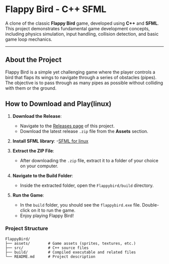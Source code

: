 # Flappy Bird - C++ SFML

A clone of the classic **Flappy Bird** game, developed using **C++** and **SFML**. This project demonstrates fundamental game development concepts, including physics simulation, input handling, collision detection, and basic game loop mechanics.

---

## **About the Project**
Flappy Bird is a simple yet challenging game where the player controls a bird that flaps its wings to navigate through a series of obstacles (pipes). The objective is to pass through as many pipes as possible without colliding with them or the ground.

## How to Download and Play(linux)

1. **Download the Release**:
   - Navigate to the [Releases page](https://github.com/Godvein/FlappyBird/releases/tag/v1.0) of this project.
   - Download the latest release `.zip` file from the **Assets** section.
2. **Install SFML library**:
   -[SFML for linux](https://www.sfml-dev.org/tutorials/2.6/start-linux.php)  
3. **Extract the ZIP File**:
   - After downloading the `.zip` file, extract it to a folder of your choice on your computer.

4. **Navigate to the Build Folder**:
   - Inside the extracted folder, open the `Flappybird/build` directory.

5. **Run the Game**:
   - In the `build` folder, you should see the `flappybird.exe` file. Double-click on it to run the game.
   - Enjoy playing Flappy Bird!
### **Project Structure**
```plaintext
FlappyBird/
├── assets/        # Game assets (sprites, textures, etc.)
├── src/           # C++ source files
├── build/         # Compiled executable and related files
└── README.md      # Project description
